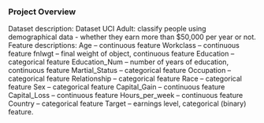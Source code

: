 ### Project Overview

 Dataset description:
Dataset UCI Adult: classify people using demographical data - whether they earn more than $50,000 per year or not.
Feature descriptions:
Age – continuous feature
Workclass – continuous feature
fnlwgt – final weight of object, continuous feature
Education – categorical feature
Education_Num – number of years of education, continuous feature
Martial_Status – categorical feature
Occupation – categorical feature
Relationship – categorical feature
Race – categorical feature
Sex – categorical feature
Capital_Gain – continuous feature
Capital_Loss – continuous feature
Hours_per_week – continuous feature
Country – categorical feature
Target – earnings level, categorical (binary) feature.


